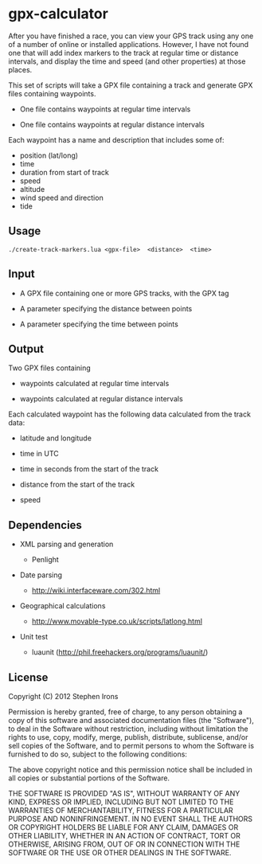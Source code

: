 gpx-calculator
==============

After you have finished a race, you can view your GPS track using
any one of a number of online or installed applications. However,
I have not found one that will add index markers to the track
at regular time or distance intervals, and display the time
and speed (and other properties) at those places.

This set of scripts will take a GPX file containing a track
and generate GPX files containing waypoints.

* One file contains waypoints at regular time intervals

* One file contains waypoints at regular distance intervals


Each waypoint has a name and description that includes some of:

* position (lat/long)
* time
* duration from start of track
* speed
* altitude
* wind speed and direction
* tide


Usage
-----

    ./create-track-markers.lua <gpx-file>  <distance>  <time>

Input
-----
* A GPX file containing one or more GPS tracks, with the GPX <trk> tag

* A parameter specifying the distance between points

* A parameter specifying the time between points


Output
------
Two GPX files containing

* waypoints calculated at regular time intervals

* waypoints calculated at regular distance intervals


Each calculated waypoint has the following data calculated from
the track data:

* latitude and longitude

* time in UTC
 
* time in seconds from the start of the track

* distance from the start of the track

* speed



Dependencies
------------

* XML parsing and generation
  * Penlight

* Date parsing
  * http://wiki.interfaceware.com/302.html
  
* Geographical calculations
  * http://www.movable-type.co.uk/scripts/latlong.html

* Unit test
  * luaunit (http://phil.freehackers.org/programs/luaunit/)


License
-------

Copyright (C) 2012 Stephen Irons

Permission is hereby granted, free of charge, to any person obtaining a copy of this software and associated documentation files (the "Software"), to deal in the Software without restriction, including without limitation the rights to use, copy, modify, merge, publish, distribute, sublicense, and/or sell copies of the Software, and to permit persons to whom the Software is furnished to do so, subject to the following conditions:

The above copyright notice and this permission notice shall be included in all copies or substantial portions of the Software.

THE SOFTWARE IS PROVIDED "AS IS", WITHOUT WARRANTY OF ANY KIND, EXPRESS OR IMPLIED, INCLUDING BUT NOT LIMITED TO THE WARRANTIES OF MERCHANTABILITY, FITNESS FOR A PARTICULAR PURPOSE AND NONINFRINGEMENT. IN NO EVENT SHALL THE AUTHORS OR COPYRIGHT HOLDERS BE LIABLE FOR ANY CLAIM, DAMAGES OR OTHER LIABILITY, WHETHER IN AN ACTION OF CONTRACT, TORT OR OTHERWISE, ARISING FROM, OUT OF OR IN CONNECTION WITH THE SOFTWARE OR THE USE OR OTHER DEALINGS IN THE SOFTWARE.

